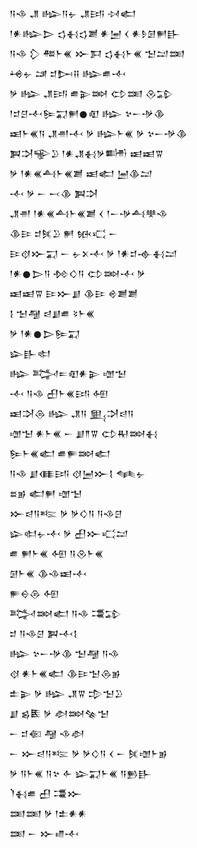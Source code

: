 <div class='block'>
<div class='line'>𒀀𒈾 𒂗 𒈗𒀀𒉡 𒂗𒅀 𒀴𒅗</div>
<div class='line'>𒁹𒀭𒈗𒆕 𒌓𒈬𒌓𒋢 𒀭𒅁 𒌋 𒀭𒊩𒌆𒂍𒃲</div>
<div class='line'>𒀀𒈾 𒁷 𒍣𒈨𒌍 𒁍𒁕 𒌓𒈬𒈨𒌍 𒈠𒁺𒌅</div>
<div class='line'>𒆲𒉡 𒁼 𒄑𒄖𒍝 𒈗𒌑𒋾</div>
<div class='line'>𒃻 𒈗 𒂗𒅀 𒌑𒉌𒇷 𒌌𒌅 𒊮𒁉</div>
<div class='line'>𒁹𒄑𒆪𒋾𒌉𒍑𒂍𒊹𒊏 𒈗 𒆳𒀸𒋩𒆠</div>
<div class='line'>𒀜𒈨𒌍𒀀 𒂗𒉣𒋾 𒃻 𒈗𒈨𒌍 𒃻 𒆳𒀸𒋩𒆠</div>
<div class='line'>𒀉𒋫𒊍𒊒 𒁹𒀭𒂗𒈬𒃻𒌦 𒀜𒀜𒐊</div>
<div class='line'>𒃻 𒁹𒀭𒌍𒋀𒈨𒌍𒋢 𒀜𒅗 𒅁𒆠𒁺</div>
<div class='line'>𒋾 𒃻 𒀸 𒁁𒆠 𒀉𒋫</div>
<div class='line'>𒂗𒉣 𒁹𒀭𒌍𒋀𒈨𒌍𒋢 𒌋 𒁹𒀸𒋩𒋀𒋧𒈾</div>
<div class='line'>𒆠𒄿 𒄑𒍮𒊒 𒂍 𒁮𒄣 𒀸</div>
<div class='line'>𒄿𒋼𒁍𒍑 𒀸 𒉡𒉽𒋾 𒃻 𒁹𒀭𒄑𒉢𒈬𒁺</div>
<div class='line'>𒁹𒀭𒊹𒆕𒀀 𒁵𒄭𒀀 𒌌𒇷𒋾 𒃻</div>
<div class='line'>𒀜𒀜𒐊 𒄿𒁍𒋗 𒆠𒄿 𒄴𒋢𒋢</div>
<div class='line'>𒋙 𒈠𒆷 𒁀𒋗𒌑 𒂟𒈨𒌍</div>
<div class='line'>𒃻 𒁹𒀭𒊹𒆕𒌉𒍑</div>
<div class='line'>𒇽𒃲𒊕</div>
<div class='line'>𒈗 𒅋𒋰𒊏𒀭𒉌 𒌝𒈠</div>
<div class='line'>𒋾 𒀀𒈾 𒌷𒈨𒌍𒅀 𒅇</div>
<div class='line'>𒀜𒋫𒁲 𒈗 𒂗𒀀 𒅅𒋫𒁀𒀀</div>
<div class='line'>𒌝𒈠 𒀭𒈨𒌍 𒀸 𒋗𒈫𒐊 𒌌𒊑𒇷𒈬</div>
<div class='line'>𒌉𒈨𒌍𒅗 𒌑𒊓𒇷𒅗</div>
<div class='line'>𒀀𒈾 𒋗𒈪𒅀 𒋼𒅁𒁍𒋙 𒈝𒉡</div>
<div class='line'>𒊺𒂊 𒅗𒂍 𒌝𒈠</div>
<div class='line'>𒁍𒁀𒀀𒌈 𒃻 𒃻𒄭𒀀 𒀀𒈾𒆪</div>
<div class='line'>𒇽𒊕𒉡𒋾 𒃻 𒌷𒁍𒄣𒁺</div>
<div class='line'>𒌑 𒂍𒈨𒌍 𒅇 𒀀𒊮𒈨𒌍</div>
<div class='line'>𒌆𒈨𒌍 𒆠𒈾𒀜𒋾</div>
<div class='line'>𒊓𒀪𒁲 𒅇</div>
<div class='line'>𒅋𒇷𒅗 𒀀𒈾 𒃮𒁉</div>
<div class='line'>𒄑 𒀀𒈾𒆪 𒀉𒋾𒋙</div>
<div class='line'>𒈗 𒆳𒀸𒋩𒆠 𒈠𒆷 𒀀𒈾</div>
<div class='line'>𒋼 𒀭𒈨𒌍𒅗 𒆠𒄿𒈠𒁲𒂊</div>
<div class='line'>𒉺𒉌 𒃻 𒈗 𒂗𒐊 𒄠𒈠𒊒</div>
<div class='line'>𒋗 𒌗𒍩 𒃻 𒀠𒇷𒆚𒈠</div>
<div class='line'>𒀸 𒄑𒈿 𒆷 𒈾𒀠</div>
<div class='line'>𒀸 𒁍𒁀𒀀𒌈 𒃻 𒃻𒄭𒀀 𒌋 𒀸 𒍮𒌝𒈨𒂊</div>
<div class='line'>𒃻 𒀀𒈨𒌍 𒀀𒆳 𒅆 𒇽𒍑𒈨𒌍 𒀀𒁖𒃲</div>
<div class='line'>𒇺𒈬𒌑 𒌷 𒃮𒁍</div>
<div class='line'>𒌅𒌅 𒃻 𒁹𒉺𒀭𒀭</div>
<div class='line'>𒌅 𒀸 𒁍𒈛𒋾</div>
</div>